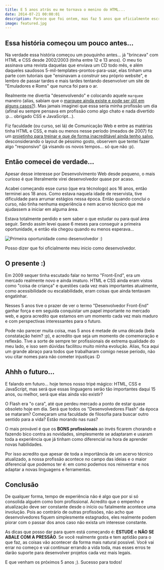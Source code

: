 ```yaml
---
title: E 5 anos atrás eu me tornava o menino do HTML...
date: 2014-07-21 00:00:01
description: Parece que foi ontem, mas faz 5 anos que oficialmente escrevi a primeira linha de código e dava meus primeiros passos em uma profissão que se quer existia.. ou existia?
image: featured.jpg
---
```


## Essa história começou um pouco antes...

Na verdade essa história começou um pouquinho antes... já "brincava" com HTML e CSS desde 2002/2003 (tinha entre 12 e 13 anos). O meu tio assinava uma revista daquelas que enviava um CD todo mês, e além daqueles saudosos 5-mil-templates-prontos-para-usar, elas tinham uma parte com tutoriais que "ensinavam a construir seu próprio website", e lembro de passar tardes e mais tardes tentando desenvolver um site de "Emuladores e Roms" que nunca foi para o ar.

Realmente me divertia "desenvolvendo" e colocando aquele `marquee` maneiro (alias, sabiam que o [marquee ainda existe e pode ser útil em alguns casos?](https://developer.mozilla.org/en-US/docs/Web/HTML/Element/marquee)). Mas jamais imaginei que essa seria minha profissão um dia (afinal eu sempre pensava em profissão como algo chato e nada divertido :p... obrigado CSS e JavaScript...).

Fiz faculdade (ou curso, sei lá) de Comunicação Web e entre as matérias tinha HTML e CSS, e mais ou menos nesse período (meados de 2007) fiz um [projetinho para treinar e que de forma inacreditável ainda tenho salvo](https://dl.dropboxusercontent.com/u/9133549/Old/portfolio2/index.html), desconsiderando o layout de péssimo gosto, observem que tentei fazer algo "responsivo" (já visando os novos tempos... só que não :p).

## Então comecei de verdade...

Apesar desse interesse por Desenvolvimento Web desde pequeno, o mais curioso é que literalmente virei desenvolvedor quase por acaso.

Acabei começando esse curso (que era técnologo) aos 16 anos, então terminei aos 18 anos. Como estava naquela idade de reservista, tive dificuldade para arrumar estágios nessa época. Então quando conclui o curso, não tinha nenhuma experiência e nem acervo técnico que me ajudassem a iniciar em alguma área.

Estava totalmente perdido e sem saber o que estudar ou para qual área seguir. Sendo assim levei quase 6 meses para conseguir a primeira oportunidade, e então ela chegou quando eu menos esperava...

![Primeira oportunidade como desenvolvedor :)](/primeira-chance.png)

Posso dizer que foi oficialmente meu inicio como desenvolvedor.

## O presente :)

Em 2009 sequer tinha escutado falar no termo "Front-End", era um mercado realmente novo e ainda imaturo. HTML e CSS ainda eram vistos como "coisa de criança" e questões cada vez mais importantes atualmente, como acessibilidade ou escalabilidade, eram coisas que ainda tentavam engatinhar.

Nesses 5 anos tive o prazer de ver o termo "Desenvolvedor Front-End" ganhar força e em seguida conquistar um papel importante no mercado web, e agora acredito que estamos em um momento cada vez mais maduro e com perspectivas interessantes para o futuro.

Pode não parecer muita coisa, mas 5 anos é metade de uma década (bela constatação heim? :p), e acredito que seja um momento de comemoração e reflexão. Tive a sorte de sempre ter profissionais de extrema qualidade do meu lado, e isso sem dúvidas facilitou muito minha evolução. Alias, fica aqui um grande abraço para todos que trabalharam comigo nesse período, não vou citar nomes para não cometer injustiças :D

## Ahhh o futuro...

E falando em futuro... hoje temos nosso tripé mágico: HTML, CSS e JavaScript, mas será que essas linguagens serão tão importantes daqui 15 anos, ou melhor, será que elas ainda vão existir?

O Flash era "o cara", até que perdeu mercado a ponto de estar quase obsoleto hoje em dia. Será que todos os "Desenvolvedores Flash" da época se mataram? Começaram uma faculdade de filosofia para buscar outro sentido para a vida? Estão morando nas ruas?

O mais provável é que os **BONS profissionais** ao invés ficarem chorando e fazendo bico contra as novidades, simplesmente se adaptaram e usaram toda a experiência que já tinham como diferencial na hora de aprender novas habilidades.

Por isso acredito que apesar de toda a importância de um acervo técnico atualizado, a nossa profissão acontece no campo das ideias e o maior diferencial que podemos ter é: em como podemos nos reinventar e nos adaptar a novas linguagens e ferramentas.

## Conclusão

De qualquer forma, tempo de experiência não é algo que por si só consolida alguém como bom profissional. Acredito que o empenho e atualização deve ser constante desde o início ou fatalmente acontece uma involução. Pois ao contrário de outras profissões, não acho que desenvolvedores fiquem simplesmente estagnados, eles realmente podem piorar com o passar dos anos caso não exista um interesse constante.

As dicas que posso dar para quem está começando é: **ESTUDE** e **NÃO SE ABALE COM A PRESSÃO**. Se você realmente gosta e tem aptidão para o que faz, as coisas vão acontecer da forma mais natural possível. Você vai errar no começo e vai continuar errando a vida toda, mas esses erros te darão suporte para desenvolver projetos cada vez mais legais.

E que venham os próximos 5 anos ;). Sucesso para todos!
